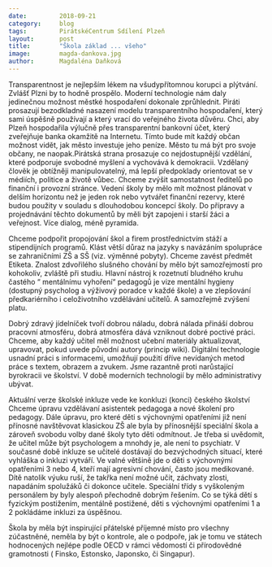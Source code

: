 ```yaml
---
date:         2018-09-21
category:     blog
tags:         PirátskéCentrum Sdílení Plzeň
layout:       post
title:        "Škola základ ... všeho" 
image:        magda-dankova.jpg
author:       Magdaléna Daňková
---
```



Transparentnost je nejlepším lékem na všudypřítomnou korupci a plýtvání. Zvlášť Plzni by to hodně prospělo. Moderní technologie nám daly jedinečnou možnost městké hospodaření dokonale zprůhlednit. Piráti prosazují bezodkladné nasazení modelu transparentního hospodaření, který sami úspěšně používají a který vrací do veřejného života důvěru. Chci, aby Plzeň hospodařila výlučně přes transparentní bankovní účet, který zveřejňuje banka okamžitě na Internetu. Tímto bude mít každý občan možnost vidět, jak město investuje jeho peníze. Město tu má být pro svoje občany, ne naopak.Pirátská strana prosazuje co nejdostupnější vzdělání, které podporuje svobodné myšlení a vychovává k demokracii. Vzdělaný člověk je obtížněji manipulovatelný, má lepší předpoklady orientovat se v médiích, politice a životě vůbec. Chceme zvýšit samostatnost ředitelů po finanční i provozní stránce. Vedení školy by mělo mít možnost plánovat v delším horizontu než je jeden rok nebo vytvářet finanční rezervy, které budou použity v souladu s dlouhodobou koncepcí školy. Do přípravy a projednávání těchto dokumentů by měli být zapojeni i starší žáci a veřejnost. Více dialog, méně pyramida.

Chceme podpořit propojování škol a firem prostřednictvím stáží a stipendijních programů. Klást větší důraz na jazyky s navázáním spolupráce se zahraničními ZŠ a SŠ (viz. výměnné pobyty). Chceme zavést předmět Etiketa. Znalost zdvořilého slušného chování by mělo být samozřejmostí pro kohokoliv, zvláště při studiu. Hlavní nástroj k rozetnutí bludného kruhu častého “ mentálnímu vyhoření“ pedagogů je vize mentální hygieny (dostupný psycholog a výživový poradce v každé škole) a ve zlepšování předkariérního i celoživotního vzdělávání učitelů. A samozřejmě zvýšení platu.

Dobrý zdravý jídelníček tvoří dobrou náladu, dobrá nálada přináší dobrou pracovní atmosféru, dobrá atmosféra dává vzniknout dobré poctivé práci. Chceme, aby každý učitel měl možnost učební materiály aktualizovat, upravovat, pokud uvede původní autory (princip wiki). Digitální technologie usnadní práci s informacemi, umožňují použití dříve nevídaných metod práce s textem, obrazem a zvukem. Jsme razantně proti narůstající byrokracii ve školství. V době moderních technologií by mělo administrativy ubývat.

Aktuální verze školské inkluze vede ke konkluzi (konci) českého školství Chceme úpravu vzdělávaní asistentek pedagoga a nové školení pro pedagogy. Dále úpravu, pro které děti s výchovnými opatřeními již není přínosné navštěvovat klasickou ZŠ ale byla by přínosnější speciální škola a zároveň svobodu volby dané školy tyto děti odmítnout. Je třeba si uvědomit, že učitel může být psychologem a mnohdy je, ale není to psychiatr. V současné době inkluze se učitelé dostávají do bezvýchodných situací, které vyhláška o inkluzi vytváří. Ve valné většině jde o děti s výchovnými opatřeními 3 nebo 4, kteří mají agresivní chování, často jsou medikované. Dítě natolik výuku ruší, že takřka není možné učit, záchvaty zlosti, napadáním spolužáků či dokonce učitele. Speciální třídy s vyškoleným personálem by byly alespoň přechodně dobrým řešením. Co se týká dětí s fyzickým postižením, mentálně postižené, děti s výchovnými opatřeními 1 a 2 pokládáme inkluzi za úspěšnou.

Škola by měla být inspirující přátelské příjemné místo pro všechny zúčastněné, neměla by být o kontrole, ale o podpoře, jak je tomu ve státech hodnocených nejlépe podle OECD v rámci vědomostí či přírodovědné gramotnosti ( Finsko, Estonsko, Japonsko, či Singapur).